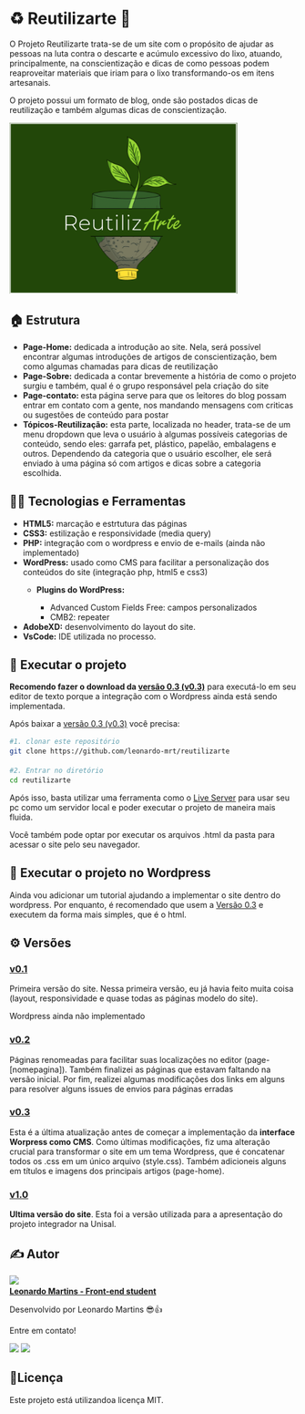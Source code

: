 <h1> ♻️ Reutilizarte 🎨 </h1>

<p>O Projeto Reutilizarte trata-se de um site com o propósito de ajudar as pessoas na luta contra o descarte e acúmulo excessivo do lixo, atuando, principalmente, na conscientização e dicas de como pessoas podem reaproveitar materiais que iriam para o lixo transformando-os em itens artesanais.</p>

<p>O projeto possui um formato de blog, onde são postados dicas de reutilização e também algumas dicas de conscientização.</p>
<img src="/wp-content/themes/reutilizarte/screenshot.png" width="400px" max-width="400px" min-width="250px">

<!------------------------------------------------------------------->

<h2>🏠 Estrutura</h2>
<ul>
  <li><b>Page-Home:</b> dedicada a introdução ao site. Nela, será possível encontrar algumas introduções de artigos de conscientização, bem como algumas chamadas para dicas de reutilização</li>
  <li><b>Page-Sobre:</b> dedicada a contar brevemente a história de como o projeto surgiu e também, qual é o grupo responsável pela criação do site</li>
  <li><b>Page-contato: </b> esta página serve para que os leitores do blog possam entrar em contato com a gente, nos mandando mensagens com criticas ou sugestões de conteúdo para postar</li>
  <li><b>Tópicos-Reutilização:</b> esta parte, localizada no header, trata-se de um menu dropdown que leva o usuário à algumas possíveis categorias de conteúdo, sendo eles: garrafa pet, plástico, papelão, embalagens e outros. Dependendo da categoria que o usuário escolher, ele será enviado à uma página só com artigos e dicas sobre a categoria escolhida.</li>
</ul>

<!------------------------------------------------------------------->

<h2> 👨‍💻 Tecnologias e Ferramentas</h2>
<ul>
 <li><b>HTML5:</b> marcação e estrtutura das páginas</li>
 <li><b>CSS3:</b> estilização e responsividade (media query)</li>
 <li><b>PHP:</b> integração com o wordpress e envio de e-mails (ainda não implementado)</li>
 <li><b>WordPress:</b> usado como CMS para facilitar a personalização dos conteúdos do site (integração php, html5 e css3)</li>
  <ul>
   <li><b>Plugins do WordPress:</b></li>
   <ul>
    <li>Advanced Custom Fields Free: campos personalizados</li>
    <li>CMB2: repeater</li>
   </ul>
  </ul>
 <li><b>AdobeXD:</b> desenvolvimento do layout do site.</li>
 <li><b>VsCode:</b> IDE utilizada no processo.</li>
</ul>

<!------------------------------------------------------------------->

<h2>🔧 Executar o projeto</h2>
<p><b>Recomendo fazer o download da <a href="https://github.com/leonardo-mrt/reutilizarte/releases/tag/v0.3">versão 0.3 (v0.3)</a></b> para executá-lo em seu editor de texto porque a integração com o Wordpress ainda está sendo implementada.</p>
<p> Após baixar a <a href="https://github.com/leonardo-mrt/reutilizarte/releases/tag/v0.3">versão 0.3 (v0.3)</a> você precisa:</p>

```sh
#1. clonar este repositório
git clone https://github.com/leonardo-mrt/reutilizarte

#2. Entrar no diretório
cd reutilizarte
```

<p> Após isso, basta utilizar uma ferramenta como o <a href="https://marketplace.visualstudio.com/items?itemName=ritwickdey.LiveServer">Live Server</a> para usar seu pc como um servidor local e poder executar o projeto de maneira mais fluida.</p>
<p> Você também pode optar por executar os arquivos .html da pasta para acessar o site pelo seu navegador. </p>



<h2>🔧 Executar o projeto no Wordpress</h2>

<p>Ainda vou adicionar um tutorial ajudando a implementar o site dentro do wordpress. Por enquanto, é recomendado que usem a <a href="https://github.com/leonardo-mrt/Reutilizarte/releases/tag/v0.3">Versão 0.3</a> e executem da forma mais simples, que é o html.</p>

<!------------------------------------------------------------------->

<h2>⚙️ Versões</h2>

<h3><a href="https://github.com/leonardo-mrt/reutilizarte/releases/tag/v0.1">v0.1</a></h3>
<p>Primeira versão do site. Nessa primeira versão, eu já havia feito muita coisa  (layout, responsividade e quase todas as páginas modelo do site).</p>
<p> Wordpress ainda não implementado</p>

<h3><a href="https://github.com/leonardo-mrt/reutilizarte/releases/tag/v0.2">v0.2</a></h3>
<p>Páginas renomeadas para facilitar suas localizações no editor (page-[nomepagina]). Também finalizei as páginas que estavam faltando na versão inicial. Por fim, realizei algumas modificações dos links em alguns para resolver alguns issues de envios para páginas erradas</p>

<h3><a href="https://github.com/leonardo-mrt/reutilizarte/releases/tag/v0.3">v0.3</a></h3>
<p>Esta é a última atualização antes de começar a implementação da <b>interface Worpress como CMS</b>. Como últimas modificações, fiz uma alteração crucial para transformar o site em um tema Wordpress, que é concatenar todos os .css em um único arquivo (style.css). Também adicioneis alguns em títulos e imagens dos principais artigos (page-home).</p>

<h3><a href="https://github.com/leonardo-mrt/Reutilizarte/releases/tag/v1.0">v1.0</a></h3>
<p><b>Ultima versão do site</b>. Esta foi a versão utilizada para a apresentação do projeto integrador na Unisal.</p>

<!------------------------------------------------------------------->

<h2>✍️ Autor</h2>
<a href="https://github.com/leonardo-mrt"><img src="https://avatars.githubusercontent.com/leonardo-mrt" width="150px"></a>
<br />
<a href="https://github.com/leonardo-mrt"><b>Leonardo Martins - Front-end student</b></a>
<p> Desenvolvido por Leonardo Martins 😎👍</p>
<p> Entre em contato!</p>
<p align="left">
  <code><a href="mailto:sleonardo.mrt@gmail.com"><img src="https://img.shields.io/badge/Gmail-D14836?style=for-the-badge&logo=gmail&logoColor=white" alt""></a></code>
  <code><a href="https://www.linkedin.com/in/nardoleo/"><img src="https://img.shields.io/badge/LinkedIn-0077B5?style=for-the-badge&logo=linkedin&logoColor=white" alt""></a></code>
</p>

<!------------------------------------------------------------------->

<h2>📝Licença</h2>
<p> Este projeto está utilizandoa licença MIT.</p>
